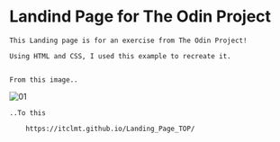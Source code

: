 # Landind Page for The Odin Project

    This Landing page is for an exercise from The Odin Project!
    
    Using HTML and CSS, I used this example to recreate it.
    
    
    From this image..
 ![01](https://user-images.githubusercontent.com/125081819/226197899-32123772-b6a1-46f6-9f96-931c5780d60f.png)

    
    ..To this
    
        https://itclmt.github.io/Landing_Page_TOP/
    
    
